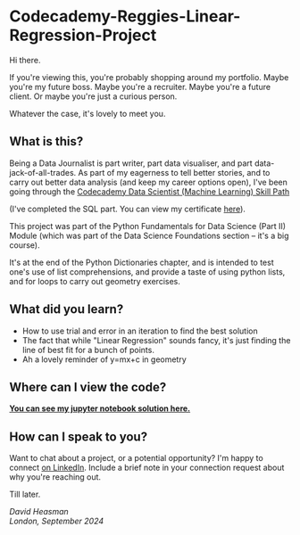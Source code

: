 # Codecademy-Reggies-Linear-Regression-Project

Hi there. 

If you're viewing this, you're probably shopping around my portfolio. Maybe you're my future boss. Maybe you're a recruiter. Maybe you're a future client. Or maybe you're just a curious person. 

Whatever the case, it's lovely to meet you. 

## What is this?

Being a Data Journalist is part writer, part data visualiser, and part data-jack-of-all-trades. As part of my eagerness to tell better stories, and to carry out better data analysis (and keep my career options open), I've been going through the [Codecademy Data Scientist (Machine Learning) Skill Path](https://www.codecademy.com/learn/paths/data-science) 

(I've completed the SQL part. You can view my certificate [here](https://drive.google.com/file/d/1Legrq2X0gKU4fsR8XU_1eY_9k3Ftid8g/view?usp=drive_link)). 

This project was part of the Python Fundamentals for Data Science (Part II) Module (which was part of the Data Science Foundations section – it's a big course). 

It's at the end of the Python Dictionaries chapter, and is intended to test one's use of list comprehensions, and provide a taste of using python lists, and for loops to carry out geometry exercises.

## What did you learn?

* How to use trial and error in an iteration to find the best solution
* The fact that while "Linear Regression" sounds fancy, it's just finding the line of best fit for a bunch of points.
* Ah a lovely reminder of y=mx+c in geometry 

## Where can I view the code?

**[You can see my jupyter notebook solution here.](https://nbviewer.org/github/david-heasman00/Codecademy-Reggies-Linear-Regression-Project/blob/main/Reggie_Linear_Regression_Skeleton.ipynb)**

## How can I speak to you?

Want to chat about a project, or a potential opportunity? I'm happy to connect [on LinkedIn](https://www.linkedin.com/in/davidheasman/). Include a brief note in your connection request about why you're reaching out. 

Till later. 

*David Heasman*\
*London, September 2024*
